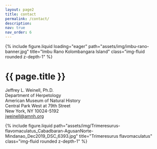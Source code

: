 ```yaml
---
layout: page2
title: contact
permalink: /contact/
description: 
nav: true
nav_order: 6
---
```


<!--Banner image-->
<div class="row mb-5">
    <div class="col-sm mt-md-0">
        {% include figure.liquid loading="eager" path="assets/img/imbu-rano-banner.jpg" title="Imbu Rano Kolombangara Island" class="img-fluid rounded z-depth-1" %}
    </div>
</div>

<!--contact info-->
<div class="row justify-content-sm-center">
    <div class="col-sm-2 mt-3 mt-md-0">
    </div>
    <div class="col-sm-4 mt-3 mt-md-0">
        <p>
            <h1 class="post-title">{{ page.title }}</h1>
            Jeffrey L. Weinell, Ph.D.<br>
            Department of Herpetology<br>
            American Museum of Natural History<br>
            Central Park West at 79th Street<br>
            New York, NY 10024-5192<br>
            <a href= "mailto: jweinell@amnh.org">jweinell@amnh.org</a>
        </p>
    </div>
    <div class="col-sm-4 mt-3 mt-md-0">
        {% include figure.liquid path="assets/img/Trimeresurus-flavomaculatus_Cabadbaran-AgusanNorte-Mindanao_Dec2019_DSC_6393.jpg" title="Trimeresurus flavomaculatus" class="img-fluid rounded z-depth-1" %}
    </div>
    <div class="col-sm-2 mt-3 mt-md-0">
    </div>
</div>


